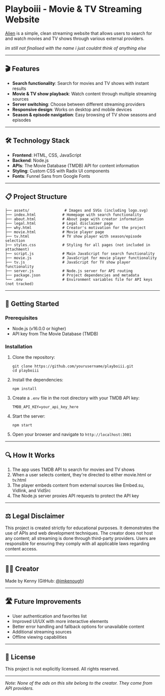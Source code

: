 # Playboiii - Movie & TV Streaming Website

[Alien](https://playboy-alien.onrender.com/)  is a simple, clean streaming website that allows users to search for and watch movies and TV shows through various external providers.

_im still not finalised with the name i just couldnt think of anything else_

---

## 🎬 Features

- **Search functionality**: Search for movies and TV shows with instant results
- **Movie & TV show playback**: Watch content through multiple streaming sources
- **Server switching**: Choose between different streaming providers
- **Responsive design**: Works on desktop and mobile devices
- **Season & episode navigation**: Easy browsing of TV show seasons and episodes

---

## 🛠️ Technology Stack

- **Frontend**: HTML, CSS, JavaScript
- **Backend**: Node.js
- **APIs**: The Movie Database (TMDB) API for content information
- **Styling**: Custom CSS with Radix UI components
- **Fonts**: Funnel Sans from Google Fonts

---

## 📋 Project Structure

```
├── assets/                # Images and SVGs (including logo.svg)
├── index.html            # Homepage with search functionality
├── about.html            # About page with creator information
├── legal.html            # Legal disclaimer page
├── why.html              # Creator's motivation for the project
├── movie.html            # Movie player page
├── tv.html               # TV show player with season/episode selection
├── styles.css            # Styling for all pages (not included in attachment)
├── script.js             # Main JavaScript for search functionality
├── movie.js              # JavaScript for movie player functionality
├── tv.js                 # JavaScript for TV show player functionality
├── server.js             # Node.js server for API routing
├── package.json          # Project dependencies and metadata
└── .env                  # Environment variables file for API keys (not tracked)
```

---

## 🚀 Getting Started

### Prerequisites

- Node.js (v16.0.0 or higher)
- API key from The Movie Database (TMDB)

### Installation

1. Clone the repository:
   ```
   git clone https://github.com/yourusername/playboiii.git
   cd playboiii
   ```

2. Install the dependencies:
   ```
   npm install
   ```

3. Create a `.env` file in the root directory with your TMDB API key:
   ```
   TMDB_API_KEY=your_api_key_here
   ```

4. Start the server:
   ```
   npm start
   ```

5. Open your browser and navigate to `http://localhost:3001`

---

## 🔍 How It Works

1. The app uses TMDB API to search for movies and TV shows
2. When a user selects content, they're directed to either movie.html or tv.html
3. The player embeds content from external sources like Embed.su, Vidlink, and VidSrc
4. The Node.js server proxies API requests to protect the API key

---

## ⚖️ Legal Disclaimer

This project is created strictly for educational purposes. It demonstrates the use of APIs and web development techniques. The creator does not host any content; all streaming is done through third-party providers. Users are responsible for ensuring they comply with all applicable laws regarding content access.

---

## 👨‍💻 Creator

Made by Kenny (GitHub: [@imkenough](https://github.com/imkenough/))

---

## 🛣️ Future Improvements

- User authentication and favorites list
- Improved UI/UX with more interactive elements
- Better error handling and fallback options for unavailable content
- Additional streaming sources
- Offline viewing capabilities

---

## 📝 License

This project is not explicitly licensed. All rights reserved.

---

*Note: None of the ads on this site belong to the creator. They come from API providers.*
